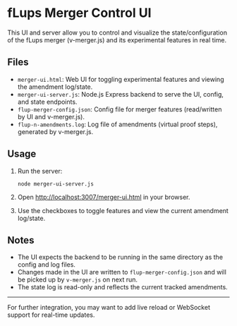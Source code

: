 # fLups Merger Control UI

This UI and server allow you to control and visualize the state/configuration of the fLups merger (v-merger.js) and its experimental features in real time.

## Files

- `merger-ui.html`: Web UI for toggling experimental features and viewing the amendment log/state.
- `merger-ui-server.js`: Node.js Express backend to serve the UI, config, and state endpoints.
- `flup-merger-config.json`: Config file for merger features (read/written by UI and v-merger.js).
- `flup-n-amendments.log`: Log file of amendments (virtual proof steps), generated by v-merger.js.

## Usage

1. Run the server:

   ```
   node merger-ui-server.js
   ```

2. Open [http://localhost:3007/merger-ui.html](http://localhost:3007/merger-ui.html) in your browser.
3. Use the checkboxes to toggle features and view the current amendment log/state.

## Notes

- The UI expects the backend to be running in the same directory as the config and log files.
- Changes made in the UI are written to `flup-merger-config.json` and will be picked up by `v-merger.js` on next run.
- The state log is read-only and reflects the current tracked amendments.

---
For further integration, you may want to add live reload or WebSocket support for real-time updates.
